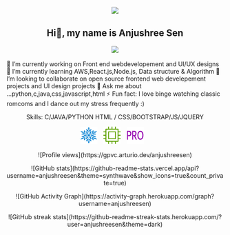 <p align="center">
  <img  src="https://media1.tenor.com/images/86489b28cf2316bb0d141809cc900f66/tenor.gif?itemid=17921729">
  </p>

<h2 align="center"> Hi👋, my name is Anjushree Sen</h2>
<p align="center">
  <a href="https://github.com/DenverCoder1/readme-typing-svg"><img src="https://readme-typing-svg.herokuapp.com?font=Mitr&color=FAFF00&size=24&center=true&vCenter=true&lines=+Front+end+web+developer;UI+/+UX+designer"></a>
  
</p>


<p align="center">

 🔭 I’m currently working on Front end webdevelopement and UI/UX designs
 🌱 I’m currently learning AWS,React.js,Node.js, Data structure & Algorithm
 👯 I’m looking to collaborate on open source frontend web develepement projects and UI design projects
 💬 Ask me about ...python,c,java,css,javascript,html
 ⚡ Fun fact: I love binge watching classic romcoms and I dance out my stress frequently :)
</p>


<p align="center">
  Skills:   C/JAVA/PYTHON HTML / CSS/BOOTSTRAP/JS/JQUERY
  </p>

 <p align="center">
  <a href='https://archiveprogram.github.com/'><img src='https://raw.githubusercontent.com/acervenky/animated-github-badges/master/assets/acbadge.gif' width='40' height='40'></a> <a href='https://docs.github.com/en/developers'><img src='https://raw.githubusercontent.com/acervenky/animated-github-badges/master/assets/devbadge.gif' width='40' height='40'></a> <a href='https://github.com/pricing'><img src='https://raw.githubusercontent.com/acervenky/animated-github-badges/master/assets/pro.gif' width='40' height='40'></a> 
</p>

   <p align="center">
  ![Profile views](https://gpvc.arturio.dev/anjushreesen) 
  </p>
   
   <p align="center">
  ![GitHub stats](https://github-readme-stats.vercel.app/api?username=anjushreesen&theme=synthwave&show_icons=true&count_private=true)  
</p>
  <p align="center">
    ![GitHub Activity Graph](https://activity-graph.herokuapp.com/graph?username=anjushreesen)  
</p>
  <p align="center">
    ![GitHub streak stats](https://github-readme-streak-stats.herokuapp.com/?user=anjushreesen&theme=dark)  

   </p>
